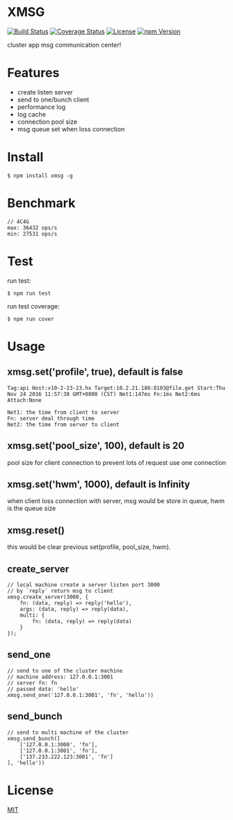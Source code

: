 # XMSG

[![Build Status](https://travis-ci.org/hardog/xmsg.svg?branch=master)](https://travis-ci.org/hardog/xmsg)
[![Coverage Status](https://img.shields.io/codecov/c/github/hardog/xmsg.svg)](https://codecov.io/github/hardog/xmsg?branch=master)
[![License](https://img.shields.io/npm/l/xmsg.svg)](https://www.npmjs.com/package/xmsg)
[![npm Version](https://img.shields.io/npm/v/xmsg.svg)](https://www.npmjs.com/package/xmsg)

cluster app msg communication center!

# Features

- create listen server
- send to one/bunch client
- performance log
- log cache
- connection pool size
- msg queue set when loss connection


# Install

`$ npm install xmsg -g`


# Benchmark

```
// 4C4G  
max: 36432 ops/s
min: 27531 ops/s

```


# Test

run test:
```
$ npm run test
```

run test coverage:
```
$ npm run cover
```


# Usage

## xmsg.set('profile', true), default is false

```
Tag:api Host:v10-2-23-23.hx Target:10.2.21.186:8103@file.get Start:Thu Nov 24 2016 11:57:38 GMT+0800 (CST) Net1:147ms Fn:1ms Net2:6ms Attach:None

Net1: the time from client to server
Fn: server deal through time
Net2: the time from server to client
```

## xmsg.set('pool_size', 100), default is 20

pool size for client connection to prevent lots of request use one connection

## xmsg.set('hwm', 1000), default is Infinity

when client loss connection with server, msg would be store in queue, hwm is the queue size

## xmsg.reset()

this would be clear previous set(profile, pool_size, hwm).

## create_server

```
// local machine create a server listen port 3000
// by `reply` return msg to client
xmsg.create_server(3000, {
    fn: (data, reply) => reply('hello'),
    args: (data, reply) => reply(data),
    multi: {
        fn: (data, reply) => reply(data)
    }
});
```

## send_one

```
// send to one of the cluster machine
// machine address: 127.0.0.1:3001
// server fn: fn
// passed data: 'hello'
xmsg.send_one('127.0.0.1:3001', 'fn', 'hello'))
```

## send_bunch

```
// send to multi machine of the cluster
xmsg.send_bunch([
    ['127.0.0.1:3000', 'fn'],
    ['127.0.0.1:3001', 'fn'],
    ['137.233.222.123:3001', 'fn']
], 'hello'))
```


# License

[MIT](https://github.com/hardog/xmsg/blob/master/LICENSE)